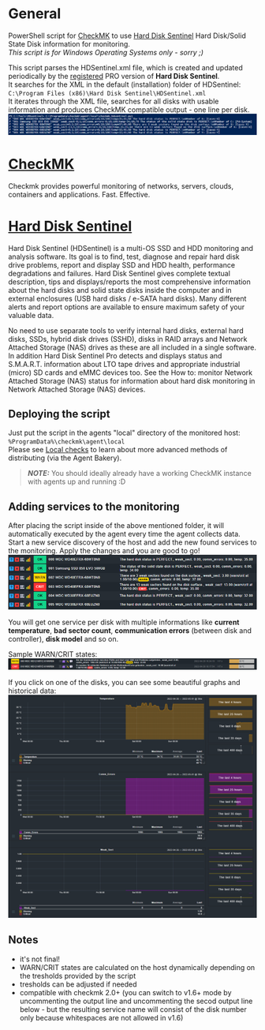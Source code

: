 # General
PowerShell script for [CheckMK](https://checkmk.com/) to use [Hard Disk Sentinel](https://www.hdsentinel.com/) Hard Disk/Solid State Disk information for monitoring.  
*This script is for Windows Operating Systems only - sorry ;)*

This script parses the HDSentinel.xml file, which is created and updated periodically by the <ins>registered</ins> PRO version of **Hard Disk Sentinel**.  
It searches for the XML in the default (installation) folder of HDSentinel: `C:\Program Files (x86)\Hard Disk Sentinel\HDSentinel.xml`  
It iterates through the XML file, searches for all disks with usable information and produces CheckMK compatible output - one line per disk.  
![sample script_output](images/script_output.PNG "sample script output")


# [CheckMK](https://checkmk.com/)
Checkmk provides powerful monitoring of networks, servers, clouds, containers and applications. Fast. Effective.

# [Hard Disk Sentinel](https://www.hdsentinel.com/)
Hard Disk Sentinel (HDSentinel) is a multi-OS SSD and HDD monitoring and analysis software. Its goal is to find, test, diagnose and repair hard disk drive problems, report and display SSD and HDD health, performance degradations and failures. Hard Disk Sentinel gives complete textual description, tips and displays/reports the most comprehensive information about the hard disks and solid state disks inside the computer and in external enclosures (USB hard disks / e-SATA hard disks). Many different alerts and report options are available to ensure maximum safety of your valuable data.

No need to use separate tools to verify internal hard disks, external hard disks, SSDs, hybrid disk drives (SSHD), disks in RAID arrays and Network Attached Storage (NAS) drives as these are all included in a single software. In addition Hard Disk Sentinel Pro detects and displays status and S.M.A.R.T. information about LTO tape drives and appropriate industrial (micro) SD cards and eMMC devices too. See the How to: monitor Network Attached Storage (NAS) status for information about hard disk monitoring in Network Attached Storage (NAS) devices.

## Deploying the script
Just put the script in the agents "local" directory of the monitored host:
`%ProgramData%\checkmk\agent\local`  
Please see [Local checks](https://docs.checkmk.com/latest/en/localchecks.html) to learn about more advanced methods of distributing (via the Agent Bakery).
> **_NOTE:_**  You should ideally already have a working CheckMK instance with agents up and running :D

## Adding services to the monitoring
After placing the script inside of the above mentioned folder, it will automatically executed by the agent every time the agent collects data.  
Start a new service discovery of the host and add the new found services to the monitoring. Apply the changes and you are good to go!  
![sample services](images/services.PNG "sample services as seen by checkmk")

You will get one service per disk with multiple informations like **current temperature**, **bad sector count**, **communication errors** (between disk and controller), **disk model** and so on.  

Sample WARN/CRIT states:
![warn/crit](images/warn-crit.PNG "sample WARN/CRIT states")

If you click on one of the disks, you can see some beautiful graphs and historical data:
![details page](images/details_page.png "details page")

## Notes
- it's not final!
- WARN/CRIT states are calculated on the host dynamically depending on the tresholds provided by the script
- tresholds can be adjusted if needed
- compatible with checkmk 2.0+ (you can switch to v1.6+ mode by uncommenting the output line and uncommenting the secod output line below - but the resulting service name will consist of the disk number only because whitespaces are not allowed in v1.6)
